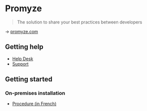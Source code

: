# Promyze

> The solution to share your best practices between developers

→ [promyze.com](https://promyze.com/)

## Getting help

* [Help Desk](https://themishelp.zendesk.com/hc)
* [Support](https://intercom.help/promyze/)

## Getting started

### On-premises installation

* [Procedure (in French)](https://themishelp.zendesk.com/hc/fr/articles/115001723549-Installation-et-lancement-de-Promyze)
